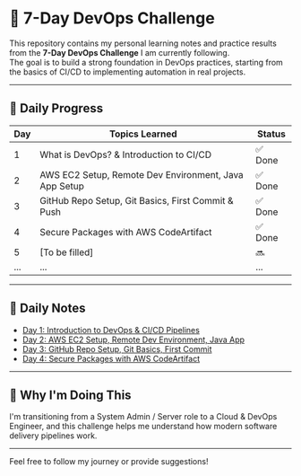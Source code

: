 # 🚀 7-Day DevOps Challenge

This repository contains my personal learning notes and practice results from the **7-Day DevOps Challenge** I am currently following.  
The goal is to build a strong foundation in DevOps practices, starting from the basics of CI/CD to implementing automation in real projects.

---

## 📆 Daily Progress

| Day | Topics Learned                                          | Status |
|-----|---------------------------------------------------------|--------|
| 1   | What is DevOps? & Introduction to CI/CD                 | ✅ Done |
| 2   | AWS EC2 Setup, Remote Dev Environment, Java App Setup  | ✅ Done |
| 3   | GitHub Repo Setup, Git Basics, First Commit & Push     | ✅ Done |
| 4   | Secure Packages with AWS CodeArtifact                   | ✅ Done |
| 5   | [To be filled]                                          | 🔜     |
| ... | ...                                                     | ...    |

---

## 📂 Daily Notes

- [Day 1: Introduction to DevOps & CI/CD Pipelines](Day%201/notes.md)
- [Day 2: AWS EC2 Setup, Remote Dev Environment, Java App](Day%202/notes.md)
- [Day 3: GitHub Repo Setup, Git Basics, First Commit](Day%203/notes.md)
- [Day 4: Secure Packages with AWS CodeArtifact](Day%204/notes.md)

---

## 🎯 Why I'm Doing This

I'm transitioning from a System Admin / Server role to a Cloud & DevOps Engineer, and this challenge helps me understand how modern software delivery pipelines work.

---

Feel free to follow my journey or provide suggestions!  
